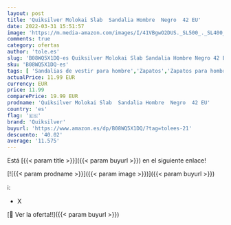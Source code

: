 ```yaml
---
layout: post
title: 'Quiksilver Molokai Slab  Sandalia Hombre  Negro  42 EU'
date: 2022-03-31 15:51:57
image: 'https://m.media-amazon.com/images/I/41VBgwO2DUS._SL500_._SL400_.jpg'
comments: true
category: ofertas
author: 'tole.es'
slug: 'B08WQ5X1DQ-es Quiksilver Molokai Slab Sandalia Hombre Negro 42 EU'
sku: 'B08WQ5X1DQ-es'
tags: [ 'Sandalias de vestir para hombre','Zapatos','Zapatos para hombre','Zapatos y complementos','quiksilver','sandalia', ]
actualPrice: 11.99 EUR
currency: EUR
price: 11.99
comparePrice: 19.99 EUR
prodname: 'Quiksilver Molokai Slab  Sandalia Hombre  Negro  42 EU'
country: 'es'
flag: '🇪🇸'
brand: 'Quiksilver'
buyurl: 'https://www.amazon.es/dp/B08WQ5X1DQ/?tag=tolees-21'
descuento: '40.02'
average: '11.575'
---
```


Está [{{< param title >}}]({{< param buyurl >}}) en el siguiente enlace!

[![{{< param prodname >}}]({{< param image >}})]({{< param buyurl >}})

ℹ️:

- X

[🛒 Ver la oferta!!]({{< param buyurl >}})
